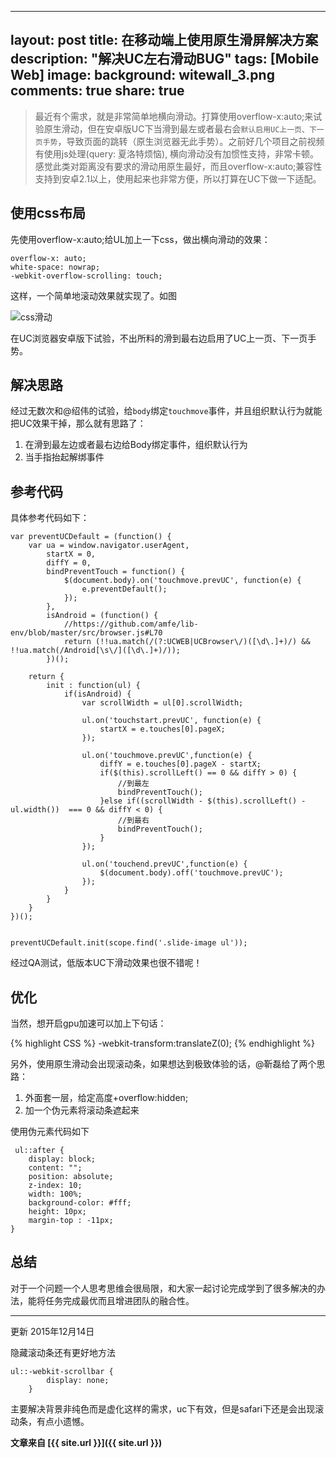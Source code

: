 <link rel="stylesheet" href="Users/zhangyangyan/Documents/MyBlog/RS/highlight/styles/default.css">
<script src="/Users/zhangyangyan/Documents/MyBlog/RS/highlight/highlight.pack.js"></script>
<script>hljs.initHighlightingOnLoad();</script>

---
layout: post
title: 在移动端上使用原生滑屏解决方案
description: "解决UC左右滑动BUG"
tags: [Mobile Web]
image:
  background: witewall_3.png
comments: true
share: true
---

>最近有个需求，就是非常简单地横向滑动。打算使用overflow-x:auto;来试验原生滑动，但在安卓版UC下当滑到最左或者最右会`默认启用UC上一页、下一页手势`，导致页面的跳转（原生浏览器无此手势）。之前好几个项目之前视频有使用js处理(query: 夏洛特烦恼), 横向滑动没有加惯性支持，非常卡顿。感觉此类对距离没有要求的滑动用原生最好，而且overflow-x:auto;兼容性支持到安卓2.1以上，使用起来也非常方便，所以打算在UC下做一下适配。

<!--more-->

## 使用css布局

先使用overflow-x:auto;给UL加上一下css，做出横向滑动的效果：

```
overflow-x: auto;
white-space: nowrap;
-webkit-overflow-scrolling: touch;
```


这样，一个简单地滚动效果就实现了。如图

![css滑动](http://ww4.sinaimg.cn/large/8ae515a4gw1ex7vnx0qpnj20ke066gn4.jpg)

在UC浏览器安卓版下试验，不出所料的滑到最右边启用了UC上一页、下一页手势。

## 解决思路

经过无数次和@绍伟的试验，给`body`绑定`touchmove`事件，并且组织默认行为就能把UC效果干掉，那么就有思路了：

1. 在滑到最左边或者最右边给Body绑定事件，组织默认行为
2. 当手指抬起解绑事件

## 参考代码

具体参考代码如下：


```
var preventUCDefault = (function() {
    var ua = window.navigator.userAgent,
        startX = 0,
        diffY = 0,
        bindPreventTouch = function() {
            $(document.body).on('touchmove.prevUC', function(e) {
                e.preventDefault();
            });
        },
        isAndroid = (function() {
            //https://github.com/amfe/lib-env/blob/master/src/browser.js#L70
            return (!!ua.match(/(?:UCWEB|UCBrowser\/)([\d\.]+)/) && !!ua.match(/Android[\s\/]([\d\.]+)/));
        })();

    return {
        init : function(ul) {
            if(isAndroid) {
                var scrollWidth = ul[0].scrollWidth;

                ul.on('touchstart.prevUC', function(e) {
                    startX = e.touches[0].pageX;
                });

                ul.on('touchmove.prevUC',function(e) {
                    diffY = e.touches[0].pageX - startX;
                    if($(this).scrollLeft() == 0 && diffY > 0) {
                        //到最左
                        bindPreventTouch();
                    }else if((scrollWidth - $(this).scrollLeft() - ul.width())  === 0 && diffY < 0) {
                        //到最右
                        bindPreventTouch();
                    }
                });

                ul.on('touchend.prevUC',function(e) {
                    $(document.body).off('touchmove.prevUC');
                });
            }
        }
    }
})();


preventUCDefault.init(scope.find('.slide-image ul'));

```


经过QA测试，低版本UC下滑动效果也很不错呢！

## 优化


当然，想开启gpu加速可以加上下句话：

{% highlight CSS %}
-webkit-transform:translateZ(0);
{% endhighlight %}

另外，使用原生滑动会出现滚动条，如果想达到极致体验的话，@靳磊给了两个思路：

1. 外面套一层，给定高度+overflow:hidden;
2. 加一个伪元素将滚动条遮起来

使用伪元素代码如下

```
 ul::after {
    display: block;
    content: "";
    position: absolute;
    z-index: 10;
    width: 100%;
    background-color: #fff;
    height: 10px;
    margin-top : -11px;
}
```

## 总结

对于一个问题一个人思考思维会很局限，和大家一起讨论完成学到了很多解决的办法，能将任务完成最优而且增进团队的融合性。

---

更新 2015年12月14日

隐藏滚动条还有更好地方法

```
ul::-webkit-scrollbar {
        display: none;
    }
```

主要解决背景非纯色而是虚化这样的需求，uc下有效，但是safari下还是会出现滚动条，有点小遗憾。

**文章来自 [{{ site.url }}]({{ site.url }})**